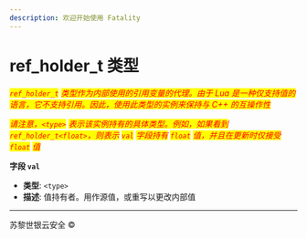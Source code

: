 ```yaml
---
description: 欢迎开始使用 Fatality
---
```


# ref\_holder\_t 类型

_<mark style="color:red;">`ref_holder_t`</mark> <mark style="color:red;"></mark><mark style="color:red;">类型作为内部使用的引用变量的代理。由于 Lua 是一种仅支持值的语言，它不支持引用。因此，使用此类型的实例来保持与 C++ 的互操作性</mark>_

_<mark style="color:red;">请注意，</mark><mark style="color:red;">`<type>`</mark> <mark style="color:red;"></mark><mark style="color:red;">表示该实例持有的具体类型。例如，如果看到</mark> <mark style="color:red;"></mark><mark style="color:red;">`ref_holder_t<float>`</mark><mark style="color:red;">，则表示</mark> <mark style="color:red;"></mark><mark style="color:red;">`val`</mark> <mark style="color:red;"></mark><mark style="color:red;">字段持有</mark> <mark style="color:red;"></mark><mark style="color:red;">`float`</mark> <mark style="color:red;"></mark><mark style="color:red;">值，并且在更新时仅接受</mark> <mark style="color:red;"></mark><mark style="color:red;">`float`</mark> <mark style="color:red;"></mark><mark style="color:red;">值</mark>_

**字段 `val`**

* **类型**: `<type>`
* **描述**: 值持有者。用作源值，或重写以更改内部值

***

苏黎世银云安全 ©
